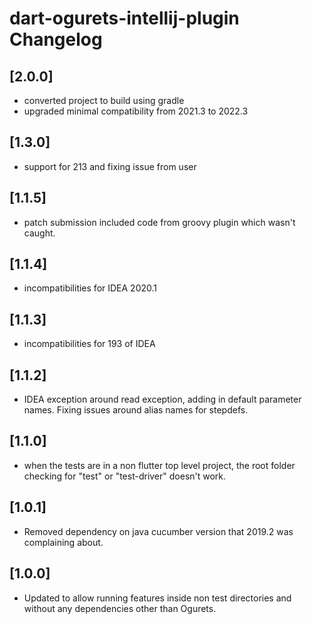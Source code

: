 <!-- Keep a Changelog guide -> https://keepachangelog.com -->

# dart-ogurets-intellij-plugin Changelog

## [2.0.0]
- converted project to build using gradle 
- upgraded minimal compatibility from 2021.3 to 2022.3

## [1.3.0]
- support for 213 and fixing issue from user

## [1.1.5]
 - patch submission included code from groovy plugin which wasn't caught.

## [1.1.4]
 - incompatibilities for IDEA 2020.1

## [1.1.3]
 - incompatibilities for 193 of IDEA

## [1.1.2]
 - IDEA exception around read exception, adding in default parameter names. Fixing issues around alias names for stepdefs. 

## [1.1.0]
 - when the tests are in a non flutter top level project, the root folder checking for "test" or "test-driver" doesn't work.

## [1.0.1]
 - Removed dependency on java cucumber version that 2019.2 was complaining about.

## [1.0.0]
 - Updated to allow running features inside non test directories and without any dependencies other than Ogurets.
